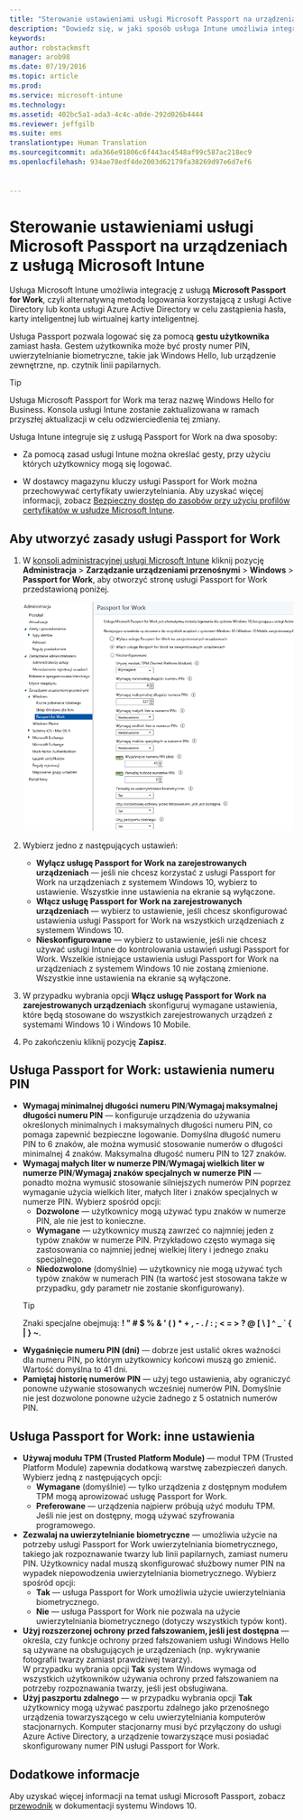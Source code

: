 ```yaml
---
title: "Sterowanie ustawieniami usługi Microsoft Passport na urządzeniach | Microsoft Intune"
description: "Dowiedz się, w jaki sposób usługa Intune umożliwia integrację z usługą Microsoft Passport for Work, czyli alternatywną metodą logowania korzystającą z usługi Active Directory lub konta usługi Azure Active Directory w celu zastąpienia hasła, karty inteligentnej lub wirtualnej karty inteligentnej."
keywords: 
author: robstackmsft
manager: arob98
ms.date: 07/19/2016
ms.topic: article
ms.prod: 
ms.service: microsoft-intune
ms.technology: 
ms.assetid: 402bc5a1-ada3-4c4c-a0de-292d026b4444
ms.reviewer: jeffgilb
ms.suite: ems
translationtype: Human Translation
ms.sourcegitcommit: ada366e91806c6f443ac4548af99c587ac218ec9
ms.openlocfilehash: 934ae78edf4de2003d62179fa38269d97e6d7ef6


---
```


# Sterowanie ustawieniami usługi Microsoft Passport na urządzeniach z usługą Microsoft Intune
Usługa Microsoft Intune umożliwia integrację z usługą **Microsoft Passport for Work**, czyli alternatywną metodą logowania korzystającą z usługi Active Directory lub konta usługi Azure Active Directory w celu zastąpienia hasła, karty inteligentnej lub wirtualnej karty inteligentnej.

Usługa Passport pozwala logować się za pomocą **gestu użytkownika** zamiast hasła. Gestem użytkownika może być prosty numer PIN, uwierzytelnianie biometryczne, takie jak Windows Hello, lub urządzenie zewnętrzne, np. czytnik linii papilarnych.

>[!TIP]
>Usługa Microsoft Passport for Work ma teraz nazwę Windows Hello for Business. Konsola usługi Intune zostanie zaktualizowana w ramach przyszłej aktualizacji w celu odzwierciedlenia tej zmiany.

Usługa Intune integruje się z usługą Passport for Work na dwa sposoby:

-   Za pomocą zasad usługi Intune można określać gesty, przy użyciu których użytkownicy mogą się logować.

-   W dostawcy magazynu kluczy usługi Passport for Work można przechowywać certyfikaty uwierzytelniania. Aby uzyskać więcej informacji, zobacz [Bezpieczny dostęp do zasobów przy użyciu profilów certyfikatów w usłudze Microsoft Intune](secure-resource-access-with-certificate-profiles.md).

## Aby utworzyć zasady usługi Passport for Work

1.  W [konsoli administracyjnej usługi Microsoft Intune](https://manage.microsoft.com) kliknij pozycję **Administracja** &gt; **Zarządzanie urządzeniami przenośnymi** &gt; **Windows** &gt; **Passport for Work**, aby otworzyć stronę usługi Passport for Work przedstawioną poniżej.

    ![Strona usługi Passport for Work](../media/passport.png)

2.  Wybierz jedno z następujących ustawień:
    - **Wyłącz usługę Passport for Work na zarejestrowanych urządzeniach** — jeśli nie chcesz korzystać z usługi Passport for Work na urządzeniach z systemem Windows 10, wybierz to ustawienie. Wszystkie inne ustawienia na ekranie są wyłączone.
    - **Włącz usługę Passport for Work na zarejestrowanych urządzeniach** — wybierz to ustawienie, jeśli chcesz skonfigurować ustawienia usługi Passport for Work na wszystkich urządzeniach z systemem Windows 10.
    - **Nieskonfigurowane** — wybierz to ustawienie, jeśli nie chcesz używać usługi Intune do kontrolowania ustawień usługi Passport for Work. Wszelkie istniejące ustawienia usługi Passport for Work na urządzeniach z systemem Windows 10 nie zostaną zmienione. Wszystkie inne ustawienia na ekranie są wyłączone.
3.  W przypadku wybrania opcji **Włącz usługę Passport for Work na zarejestrowanych urządzeniach** skonfiguruj wymagane ustawienia, które będą stosowane do wszystkich zarejestrowanych urządzeń z systemami Windows 10 i Windows 10 Mobile.
3.  Po zakończeniu kliknij pozycję **Zapisz**.

## Usługa Passport for Work: ustawienia numeru PIN

  
- **Wymagaj minimalnej długości numeru PIN**/**Wymagaj maksymalnej długości numeru PIN** — konfiguruje urządzenia do używania określonych minimalnych i maksymalnych długości numeru PIN, co pomaga zapewnić bezpieczne logowanie. Domyślna długość numeru PIN to 6 znaków, ale można wymusić stosowanie numerów o długości minimalnej 4 znaków. Maksymalna długość numeru PIN to 127 znaków.
- **Wymagaj małych liter w numerze PIN**/**Wymagaj wielkich liter w numerze PIN**/**Wymagaj znaków specjalnych w numerze PIN** — ponadto można wymusić stosowanie silniejszych numerów PIN poprzez wymaganie użycia wielkich liter, małych liter i znaków specjalnych w numerze PIN. Wybierz spośród opcji:
    - **Dozwolone** — użytkownicy mogą używać typu znaków w numerze PIN, ale nie jest to konieczne.
    - **Wymagane** — użytkownicy muszą zawrzeć co najmniej jeden z typów znaków w numerze PIN. Przykładowo często wymaga się zastosowania co najmniej jednej wielkiej litery i jednego znaku specjalnego.
    - **Niedozwolone** (domyślnie) — użytkownicy nie mogą używać tych typów znaków w numerach PIN (ta wartość jest stosowana także w przypadku, gdy parametr nie zostanie skonfigurowany).
    > [!TIP]
    > Znaki specjalne obejmują: **! " # $ % &amp; ' ( ) &#42; + , - . / : ; &lt; = &gt; ? @ [ \ ] ^ _ &#96; { &#124; } ~**.
- **Wygaśnięcie numeru PIN (dni)** — dobrze jest ustalić okres ważności dla numeru PIN, po którym użytkownicy końcowi muszą go zmienić. Wartość domyślna to 41 dni. 
- **Pamiętaj historię numerów PIN** — użyj tego ustawienia, aby ograniczyć ponowne używanie stosowanych wcześniej numerów PIN. Domyślnie nie jest dozwolone ponowne użycie żadnego z 5 ostatnich numerów PIN.


## Usługa Passport for Work: inne ustawienia

- **Używaj modułu TPM (Trusted Platform Module)** — moduł TPM (Trusted Platform Module) zapewnia dodatkową warstwę zabezpieczeń danych.<br>Wybierz jedną z następujących opcji:
    - **Wymagane** (domyślnie) — tylko urządzenia z dostępnym modułem TPM mogą aprowizować usługę Passport for Work.
    - **Preferowane** — urządzenia najpierw próbują użyć modułu TPM. Jeśli nie jest on dostępny, mogą używać szyfrowania programowego.
- **Zezwalaj na uwierzytelnianie biometryczne** — umożliwia użycie na potrzeby usługi Passport for Work uwierzytelniania biometrycznego, takiego jak rozpoznawanie twarzy lub linii papilarnych, zamiast numeru PIN. Użytkownicy nadal muszą skonfigurować służbowy numer PIN na wypadek niepowodzenia uwierzytelniania biometrycznego. Wybierz spośród opcji:
    - **Tak** — usługa Passport for Work umożliwia użycie uwierzytelniania biometrycznego.
    - **Nie** — usługa Passport for Work nie pozwala na użycie uwierzytelniania biometrycznego (dotyczy wszystkich typów kont).
- **Użyj rozszerzonej ochrony przed fałszowaniem, jeśli jest dostępna** — określa, czy funkcje ochrony przed fałszowaniem usługi Windows Hello są używane na obsługujących je urządzeniach (np. wykrywanie fotografii twarzy zamiast prawdziwej twarzy).<br>W przypadku wybrania opcji **Tak** system Windows wymaga od wszystkich użytkowników używania ochrony przed fałszowaniem na potrzeby rozpoznawania twarzy, jeśli jest obsługiwana.
- **Użyj paszportu zdalnego** — w przypadku wybrania opcji **Tak** użytkownicy mogą używać paszportu zdalnego jako przenośnego urządzenia towarzyszącego w celu uwierzytelniania komputerów stacjonarnych. Komputer stacjonarny musi być przyłączony do usługi Azure Active Directory, a urządzenie towarzyszące musi posiadać skonfigurowany numer PIN usługi Passport for Work.

## Dodatkowe informacje
Aby uzyskać więcej informacji na temat usługi Microsoft Passport, zobacz [przewodnik](https://technet.microsoft.com/library/mt589441.aspx) w dokumentacji systemu Windows 10.





<!--HONumber=Jul16_HO3-->


